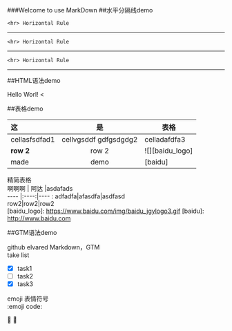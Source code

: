 ###Welcome to use MarkDown
##水平分隔线demo

    <hr> Horizontal Rule  
---


    <hr> Horizontal Rule  
***

    <hr> Horizontal Rule
___

##HTML语法demo

<p aliqn-'center'>Hello Worl!</u>  
<
 
<!--  
这些文字会被忽略!  
-->

##表格demo  

|  这   |  是    |  表格 |   
|:----| :-----:|  -----|  
| cellasfsdfad1|  cellvgsddf gdfgsdgdg2| celladafdfa3|   
| **row 2**| row 2|  ![][baidu_logo]|  
|made|demo|[baidu]|  
  
  精简表格     
  啊啊啊    | 阿达    |asdafads    
  ----  |:----:|---- :
  adfadfa|afasdfa|asdfasd  
  row2|row2|row2  
[baidu_logo]: https://www.baidu.com/img/baidu_jgylogo3.gif
[baidu]: http://www.baidu.com


##GTM语法demo

github elvared Markdown，GTM  
take list
- [x] task1
- [ ] task2
- [x] task3

emoji 表情符号  
    :emoji code:   
   
:snake:
:pray:
    


